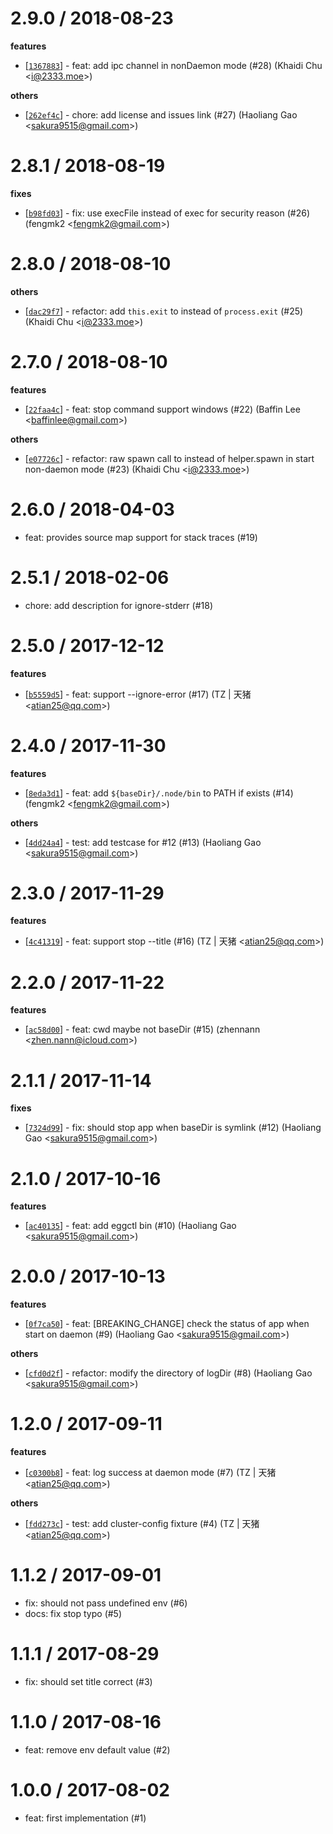 
2.9.0 / 2018-08-23
==================

**features**
  * [[`1367883`](http://github.com/eggjs/egg-scripts/commit/1367883804e5ab1ece88831ea4d1a934ee757f81)] - feat: add ipc channel in nonDaemon mode (#28) (Khaidi Chu <<i@2333.moe>>)

**others**
  * [[`262ef4c`](http://github.com/eggjs/egg-scripts/commit/262ef4c97179dbf6f8de2eb0547eef4cbc56bf92)] - chore: add license and issues link (#27) (Haoliang Gao <<sakura9515@gmail.com>>)

2.8.1 / 2018-08-19
==================

**fixes**
  * [[`b98fd03`](http://github.com/eggjs/egg-scripts/commit/b98fd03d1e3aaed68004b881f0b3d42fe47341dd)] - fix: use execFile instead of exec for security reason (#26) (fengmk2 <<fengmk2@gmail.com>>)

2.8.0 / 2018-08-10
==================

**others**
  * [[`dac29f7`](http://github.com/eggjs/egg-scripts/commit/dac29f73ed2dfc18edc2e8743ffd509af8ab0f4a)] - refactor: add `this.exit` to instead of `process.exit` (#25) (Khaidi Chu <<i@2333.moe>>)

2.7.0 / 2018-08-10
==================

**features**
  * [[`22faa4c`](http://github.com/eggjs/egg-scripts/commit/22faa4cfbb84cc5bc819d981dce962d8f95f8357)] - feat: stop command support windows (#22) (Baffin Lee <<baffinlee@gmail.com>>)

**others**
  * [[`e07726c`](http://github.com/eggjs/egg-scripts/commit/e07726c176a89dd63482b588868fd1feaab1fba6)] - refactor: raw spawn call to instead of helper.spawn in start non-daemon mode (#23) (Khaidi Chu <<i@2333.moe>>)

2.6.0 / 2018-04-03
==================

  * feat: provides source map support for stack traces (#19)

2.5.1 / 2018-02-06
==================

  * chore: add description for ignore-stderr (#18)

2.5.0 / 2017-12-12
==================

**features**
  * [[`b5559d5`](http://github.com/eggjs/egg-scripts/commit/b5559d54228543b5422047e6f056829df11f8c87)] - feat: support --ignore-error (#17) (TZ | 天猪 <<atian25@qq.com>>)

2.4.0 / 2017-11-30
==================

**features**
  * [[`8eda3d1`](https://github.com/eggjs/egg-scripts/commit/8eda3d10cfea5757f220fd82b562fd5fef433440)] - feat: add `${baseDir}/.node/bin` to PATH if exists (#14) (fengmk2 <<fengmk2@gmail.com>>)

**others**
  * [[`4dd24a4`](https://github.com/eggjs/egg-scripts/commit/4dd24a45d92b2c2a8e1e450e0f13ba4143550ca9)] - test: add testcase for #12 (#13) (Haoliang Gao <<sakura9515@gmail.com>>)

2.3.0 / 2017-11-29
==================

**features**
  * [[`4c41319`](http://github.com/eggjs/egg-scripts/commit/4c41319f9e309402b2ccb5c7afd5a6d3cda2453f)] - feat: support stop --title (#16) (TZ | 天猪 <<atian25@qq.com>>)

2.2.0 / 2017-11-22
==================

**features**
  * [[`ac58d00`](http://github.com/eggjs/egg-scripts/commit/ac58d00a974fdfff6b5c722743e4b32174963c52)] - feat: cwd maybe not baseDir (#15) (zhennann <<zhen.nann@icloud.com>>)

2.1.1 / 2017-11-14
==================

**fixes**
  * [[`7324d99`](http://github.com/eggjs/egg-scripts/commit/7324d99b504cac5fef7dbf280f7d9e6243c16bb7)] - fix: should stop app when baseDir is symlink (#12) (Haoliang Gao <<sakura9515@gmail.com>>)

2.1.0 / 2017-10-16
==================

**features**
  * [[`ac40135`](http://github.com/eggjs/egg-scripts/commit/ac40135d5b9a3200ea1bdfdb19d0f7e12d0c511a)] - feat: add eggctl bin (#10) (Haoliang Gao <<sakura9515@gmail.com>>)

2.0.0 / 2017-10-13
==================

**features**
  * [[`0f7ca50`](http://github.com/eggjs/egg-scripts/commit/0f7ca502999c06a9cb05d8e5617f6045704511df)] - feat: [BREAKING_CHANGE] check the status of app when start on daemon (#9) (Haoliang Gao <<sakura9515@gmail.com>>)

**others**
  * [[`cfd0d2f`](http://github.com/eggjs/egg-scripts/commit/cfd0d2f67845fffb9d5974514b65e43b22ed8040)] - refactor: modify the directory of logDir (#8) (Haoliang Gao <<sakura9515@gmail.com>>)

1.2.0 / 2017-09-11
==================

**features**
  * [[`c0300b8`](http://github.com/eggjs/egg-scripts/commit/c0300b8c657fe4f75ca388061f6cb3de9864a743)] - feat: log success at daemon mode (#7) (TZ | 天猪 <<atian25@qq.com>>)

**others**
  * [[`fdd273c`](http://github.com/eggjs/egg-scripts/commit/fdd273c2d6f15d104288fef4d699627a7cf701d9)] - test: add cluster-config fixture (#4) (TZ | 天猪 <<atian25@qq.com>>)

1.1.2 / 2017-09-01
==================

  * fix: should not pass undefined env (#6)
  * docs: fix stop typo (#5)

1.1.1 / 2017-08-29
==================

  * fix: should set title correct (#3)

1.1.0 / 2017-08-16
==================

  * feat: remove env default value (#2)

1.0.0 / 2017-08-02
==================

  * feat: first implementation (#1)
